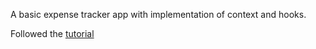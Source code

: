 A basic expense tracker app with implementation of context and hooks.

Followed the [tutorial](https://www.youtube.com/watch?v=XuFDcZABiDQ) 
